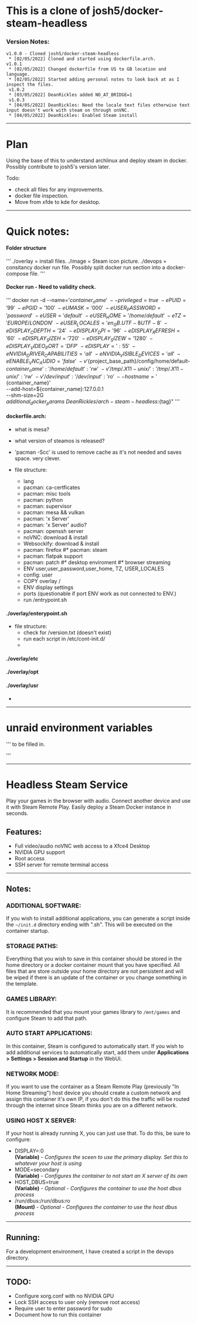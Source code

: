 # This is a clone of josh5/docker-steam-headless

### Version Notes:
    v1.0.0 - Cloned josh5/docker-steam-headless
     * [02/05/2022] Cloned and started using dockerfile.arch.
    v1.0.1
     * [02/05/2022] Changed dockerfile from US to GB location and language.
     * [02/05/2022] Started adding personal notes to look back at as I inspect the files.
     v1.0.2
     * [03/05/2022] DeanRickles added NO_AT_BRIDGE=1
     v1.0.3
     * [04/05/2022] DeanRickles: Need the locale text files otherwise text input doesn't work with steam on through onVNC.
     * [04/05/2022] DeanRickles: Enabled Steam install
---

# Plan
Using the base of this to understand archlinux and deploy steam in docker. Possibly contribute to josh5's version later.

Todo:
* check all files for any improvements.
* docker file inspection.
* Move from xfde to kde for desktop.


---

# Quick notes:

#### Folder structure
'''
    ./overlay = install files.
    ./image   = Steam icon picture.
    ./devops  = consitancy docker run file. Possibly split docker run section into a docker-compose file.
'''

#### Docker run - Need to validity check.
'''
docker run -d --name='${container_name}' \
    --privileged=true \
    -e PUID='99'  \
    -e PGID='100'  \
    -e UMASK='000'  \
    -e USER_PASSWORD='password' \
    -e USER='default' \
    -e USER_HOME='/home/default' \
    -e TZ='EUROPE/LONDON' \
    -e USER_LOCALES='en_GB.UTF-8 UTF-8' \
    -e DISPLAY_CDEPTH='24' \
    -e DISPLAY_DPI='96' \
    -e DISPLAY_REFRESH='60' \
    -e DISPLAY_SIZEH='720' \
    -e DISPLAY_SIZEW='1280' \
    -e DISPLAY_VIDEO_PORT='DFP' \
    -e DISPLAY=':55' \
    -e NVIDIA_DRIVER_CAPABILITIES='all' \
    -e NVIDIA_VISIBLE_DEVICES='all' \
    -e ENABLE_VNC_AUDIO='false' \
    -v '${project_base_path}/config/home/default-${container_name}':'/home/default':'rw'  \
    -v '/tmp/.X11-unix/':'/tmp/.X11-unix/':'rw'  \
    -v '/dev/input':'/dev/input':'ro' \
    --hostname='${container_name}' \
    --add-host=${container_name}:127.0.0.1 \
    --shm-size=2G \
    ${additional_docker_params} \
    DeanRickles/arch-steam-headless:${tag}"
'''

#### dockerfile.arch:

* what is mesa?
* what version of steamos is released?
* 'pacman -Scc' is used to remove cache as it's not needed and saves space. very clever.

* file structure:
    * lang
    * pacman: ca-certficates
    * pacman: misc tools
    * pacman: python
    * pacman: supervisor
    * pacman: mesa && vulkan
    * pacman: 'x Server'
    * pacman: 'x Server' audio?
    * pacman: openssh server
    * noVNC: download & install
    * Websockify: download & install
    * pacman: firefox
    #* pacman: steam
    * pacman: flatpak support
    * pacman: patch
    #* desktop enviroment
    #* browser streaming
    * ENV user,user_password,user_home, TZ, USER_LOCALES
    * config: user
    * COPY overlay /
    * ENV display settings
    * ports (questionable if port ENV work as not connected to ENV.)
    * run /entrypoint.sh

#### ./overlay/enterypoint.sh

* file structure:
    * check for /version.txt (doesn't exist)
    * run each script in /etc/cont-init.d/
    *

#### ./overlay/etc


#### ./overlay/opt


#### ./overlay/usr

* 

---



# unraid environment variables

'''
to be filled in.

'''

---




# Headless Steam Service

Play your games in the browser with audio. Connect another device and use it with Steam Remote Play. Easily deploy a Steam Docker instance in seconds.

## Features:
- Full video/audio noVNC web access to a Xfce4 Desktop
- NVIDIA GPU support
- Root access
- SSH server for remote terminal access


---
## Notes:

### ADDITIONAL SOFTWARE:
If you wish to install additional applications, you can generate a
script inside the `~/init.d` directory ending with ".sh". This will be executed on the container startup.

### STORAGE PATHS:
Everything that you wish to save in this container should be stored in the home directory or a docker container mount that you have specified. All files that are store outside your home directory are not persistent and will be wiped if there is an update of the container or you change something in the template.

### GAMES LIBRARY:
It is recommended that you mount your games library to `/mnt/games` and configure Steam to add that path.

### AUTO START APPLICATIONS:
In this container, Steam is configured to automatically start. If you wish to add additional services to automatically start, add them under **Applications > Settings > Session and Startup** in the WebUI.

### NETWORK MODE:
If you want to use the container as a Steam Remote Play (previously "In Home Streaming") host device you should create a custom network and assign this container it's own IP, if you don't do this the traffic will be routed through the internet since Steam thinks you are on a different network.

### USING HOST X SERVER:
If your host is already running X, you can just use that. To do this, be sure to configure:
  - DISPLAY=:0    
    **(Variable)** - *Configures the sceen to use the primary display. Set this to whatever your host is using*
  - MODE=secondary    
    **(Variable)** - *Configures the container to not start an X server of its own*
  - HOST_DBUS=true    
    **(Variable)** - *Optional - Configures the container to use the host dbus process*
  - /run/dbus:/run/dbus:ro    
    **(Mount)**  - *Optional - Configures the container to use the host dbus process*


---
## Running:

For a development environment, I have created a script in the devops directory.


---
## TODO:
- Configure xorg.conf with no NVIDIA GPU
- Lock SSH access to user only (remove root access)
- Require user to enter password for sudo
- Document how to run this container
